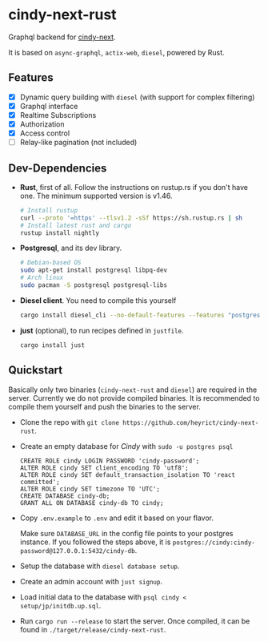 # cindy-next-rust

Graphql backend for [cindy-next](https://github.com/heyrict/cindy-next).

It is based on `async-graphql`, `actix-web`, `diesel`, powered by Rust.

## Features

- [x] Dynamic query building with `diesel` (with support for complex filtering)
- [x] Graphql interface
- [x] Realtime Subscriptions
- [x] Authorization
- [x] Access control
- [ ] Relay-like pagination (not included)

## Dev-Dependencies

- **Rust**, first of all. Follow the instructions on rustup.rs if you don't have one. The minimum supported version is v1.46.

    ```sh
    # Install rustup
    curl --proto '=https' --tlsv1.2 -sSf https://sh.rustup.rs | sh
    # Install latest rust and cargo
    rustup install nightly
    ```

- **Postgresql**, and its dev library.

    ```sh
    # Debian-based OS
    sudo apt-get install postgresql libpq-dev
    # Arch linux
    sudo pacman -S postgresql postgresql-libs
    ```

- **Diesel client**. You need to compile this yourself

    ```sh
    cargo install diesel_cli --no-default-features --features "postgres"
    ```

- **just** (optional), to run recipes defined in `justfile`.

    ```sh
    cargo install just
    ```

## Quickstart

Basically only two binaries (`cindy-next-rust` and `diesel`) are required in the server. Currently we do not provide compiled binaries. It is recommended to compile them yourself and push the binaries to the server.

- Clone the repo with `git clone https://github.com/heyrict/cindy-next-rust`.
- Create an empty database for *Cindy* with `sudo -u postgres psql`

    ```postgresql
    CREATE ROLE cindy LOGIN PASSWORD 'cindy-password';
    ALTER ROLE cindy SET client_encoding TO 'utf8';
    ALTER ROLE cindy SET default_transaction_isolation TO 'react committed';
    ALTER ROLE cindy SET timezone TO 'UTC';
    CREATE DATABASE cindy-db;
    GRANT ALL ON DATABASE cindy-db TO cindy;
    ```

- Copy `.env.example` to `.env` and edit it based on your flavor.

  Make sure `DATABASE_URL` in the config file points to your postgres instance.
  If you followed the steps above, it is `postgres://cindy:cindy-password@127.0.0.1:5432/cindy-db`.

- Setup the database with `diesel database setup`.

- Create an admin account with `just signup`.

- Load initial data to the database with `psql cindy < setup/jp/initdb.up.sql`.

- Run `cargo run --release` to start the server. Once compiled, it can be found in `./target/release/cindy-next-rust`.
